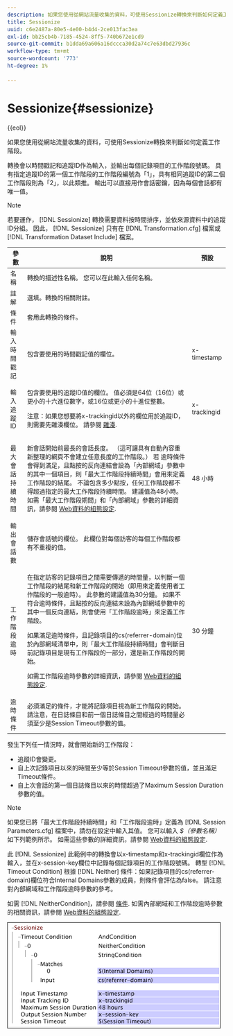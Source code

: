 ```yaml
---
description: 如果您使用從網站流量收集的資料，可使用Sessionize轉換來判斷如何定義工作階段。
title: Sessionize
uuid: c6e2487a-80e5-4e00-b4d4-2ce013fac3ea
exl-id: bb25cb4b-7185-4524-8ff5-740b672e1cd9
source-git-commit: b1dda69a606a16dccca30d2a74c7e63dbd27936c
workflow-type: tm+mt
source-wordcount: '773'
ht-degree: 1%

---
```


# Sessionize{#sessionize}

{{eol}}

如果您使用從網站流量收集的資料，可使用Sessionize轉換來判斷如何定義工作階段。

轉換會以時間戳記和追蹤ID作為輸入，並輸出每個記錄項目的工作階段號碼。 具有指定追蹤ID的第一個工作階段的工作階段編號為「1」，具有相同追蹤ID的第二個工作階段則為「2」，以此類推。 輸出可以直接用作會話密鑰，因為每個會話都有唯一值。

>[!NOTE]
>
>若要運作， [!DNL Sessionize] 轉換需要資料按時間排序，並依來源資料中的追蹤ID分組。 因此， [!DNL Sessionize] 只有在 [!DNL Transformation.cfg] 檔案或 [!DNL Transformation Dataset Include] 檔案。

<table id="table_34984DF9340149C0A5016F08EABAD158"> 
 <thead> 
  <tr> 
   <th colname="col1" class="entry"> 參數 </th> 
   <th colname="col2" class="entry"> 說明 </th> 
   <th colname="col3" class="entry"> 預設 </th> 
  </tr> 
 </thead>
 <tbody> 
  <tr> 
   <td colname="col1"> 名稱 </td> 
   <td colname="col2"> 轉換的描述性名稱。 您可以在此輸入任何名稱。 </td> 
   <td colname="col3"> </td> 
  </tr> 
  <tr> 
   <td colname="col1"> 註解 </td> 
   <td colname="col2"> 選填。轉換的相關附註。 </td> 
   <td colname="col3"> </td> 
  </tr> 
  <tr> 
   <td colname="col1"> 條件 </td> 
   <td colname="col2"> 套用此轉換的條件。 </td> 
   <td colname="col3"> </td> 
  </tr> 
  <tr> 
   <td colname="col1"> 輸入時間戳記 </td> 
   <td colname="col2"> 包含要使用的時間戳記值的欄位。 </td> 
   <td colname="col3"> x-timestamp </td> 
  </tr> 
  <tr> 
   <td colname="col1"> 輸入追蹤ID </td> 
   <td colname="col2"> <p>包含要使用的追蹤ID值的欄位。 值必須是64位（16位）或更小的十六進位數字，或16位或更小的十進位整數。 </p> <p> <p>注意：如果您想要將x-trackingid以外的欄位用於追蹤ID，則需要先雜湊欄位。 請參閱 <a href="../../../../../home/c-dataset-const-proc/c-data-trans/c-transf-types/c-standard-transf/c-hash.md#concept-9c353923264941c3aea4428fed66d369"> 雜湊</a>. </p> </p> </td> 
   <td colname="col3"> x-trackingid </td> 
  </tr> 
  <tr> 
   <td colname="col1"> <p>最大會話持續時間 </p> </td> 
   <td colname="col2">新會話開始前最長的會話長度。 （這可讓具有自動內容重新整理的網頁不會建立任意長度的工作階段。） 若 <span class="wintitle"> 逾時條件</span> 會得到滿足，且點按的反向連結會設為「內部網域」參數中的其中一個項目，則「最大工作階段持續時間」會用來定義工作階段的結尾。 不論包含多少點按，任何工作階段都不得超過指定的最大工作階段持續時間。 建議值為48小時。 如需「最大工作階段期間」和「內部網域」參數的詳細資訊，請參閱 <a href="../../../../../home/c-dataset-const-proc/c-config-web-data/c-config-web-data.md#concept-9a306b65483a484bb3f6f3c1d7e77519"> Web資料的組態設定</a>. </td> 
   <td colname="col3"> 48 小時 </td> 
  </tr> 
  <tr> 
   <td colname="col1"> 輸出會話數 </td> 
   <td colname="col2"> 儲存會話號的欄位。 此欄位對每個訪客的每個工作階段都有不重複的值。 </td> 
   <td colname="col3"> </td> 
  </tr> 
  <tr> 
   <td colname="col1"> 工作階段逾時 </td> 
   <td colname="col2"> <p>在指定訪客的記錄項目之間需要傳遞的時間量，以判斷一個工作階段的結尾和新工作階段的開始（即用來定義使用者工作階段的一般逾時）。 此參數的建議值為30分鐘。 如果不符合逾時條件，且點按的反向連結未設為內部網域參數中的其中一個反向連結，則會使用「工作階段逾時」來定義工作階段。 </p> <p> 如果滿足逾時條件，且記錄項目的cs(referrer-domain)位於內部網域清單中，則「最大工作階段持續時間」會判斷目前記錄項目是現有工作階段的一部分，還是新工作階段的開始。 </p> <p> 如需工作階段逾時參數的詳細資訊，請參閱 <a href="../../../../../home/c-dataset-const-proc/c-config-web-data/c-config-web-data.md#concept-9a306b65483a484bb3f6f3c1d7e77519"> Web資料的組態設定</a>. </p> </td> 
   <td colname="col3"> 30 分鐘 </td> 
  </tr> 
  <tr> 
   <td colname="col1"> 逾時條件 </td> 
   <td colname="col2"> 必須滿足的條件，才能將記錄項目視為新工作階段的開始。 請注意，在日誌條目和前一個日誌條目之間經過的時間量必須至少是Session Timeout參數的值。 </td> 
   <td colname="col3"> </td> 
  </tr> 
 </tbody> 
</table>

發生下列任一情況時，就會開始新的工作階段：

* 追蹤ID會變更。
* 自上次記錄項目以來的時間至少等於Session Timeout參數的值，並且滿足Timeout條件。
* 自上次會話的第一個日誌條目以來的時間超過了Maximum Session Duration參數的值。

>[!NOTE]
>
>如果您已將「最大工作階段持續時間」和「工作階段逾時」定義為 [!DNL Session Parameters.cfg] 檔案中，請勿在設定中輸入其值。 您可以輸入 *$（參數名稱）* 如下列範例所示。 如需這些參數的詳細資訊，請參閱 [Web資料的組態設定](../../../../../home/c-dataset-const-proc/c-config-web-data/c-config-web-data.md#concept-9a306b65483a484bb3f6f3c1d7e77519).

此 [!DNL Sessionize] 此範例中的轉換會以x-timestamp和x-trackingid欄位作為輸入，並在x-session-key欄位中記錄每個記錄項目的工作階段號碼。 轉型 [!DNL Timeout Condition] 根據 [!DNL Neither] 條件：如果記錄項目的cs(referrer-domain)欄位符合Internal Domains參數的成員，則條件會評估為false。 請注意對內部網域和工作階段逾時參數的參考。

如需 [!DNL NeitherCondition]，請參閱 [條件](../../../../../home/c-dataset-const-proc/c-conditions/c-abt-cond.md). 如需內部網域和工作階段逾時參數的相關資訊，請參閱 [Web資料的組態設定](../../../../../home/c-dataset-const-proc/c-config-web-data/c-config-web-data.md#concept-9a306b65483a484bb3f6f3c1d7e77519).

![](assets/cfg_TransformationType_Sessionize.png)
